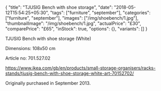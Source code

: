 {
    "title": "TJUSIG Bench with shoe storage",
    "date": "2018-05-12T15:54:25+05:30",
    "tags": ["furniture", "september"],
    "categories": ["furniture", "september"],
    "images": ["/img/shoebench/1.jpg"],
    "thumbnailImage": "/img/shoebench/1.jpg",
    "actualPrice": "£30",
    "comparePrice": "£65",
    "inStock": true,
    "options": {},
    "variants": []
}

TJUSIG Bench with shoe storage (White)

Dimensions: 108x50 cm

Article no: 701.527.02

https://www.ikea.com/gb/en/products/small-storage-organisers/racks-stands/tjusig-bench-with-shoe-storage-white-art-70152702/

Originally purchased in September 2013.